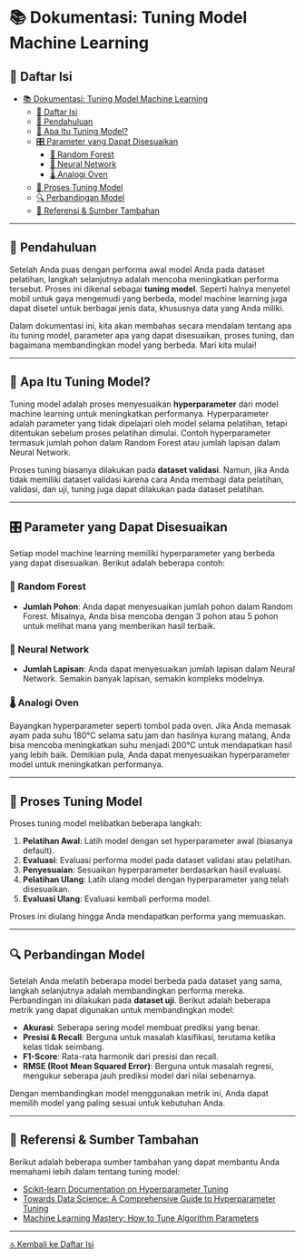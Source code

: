 # 📚 Dokumentasi: Tuning Model Machine Learning

## 📑 Daftar Isi
- [📚 Dokumentasi: Tuning Model Machine Learning](#-dokumentasi-tuning-model-machine-learning)
  - [📑 Daftar Isi](#-daftar-isi)
  - [🎯 Pendahuluan](#-pendahuluan)
  - [🔧 Apa Itu Tuning Model?](#-apa-itu-tuning-model)
  - [🎛️ Parameter yang Dapat Disesuaikan](#️-parameter-yang-dapat-disesuaikan)
    - [🌳 Random Forest](#-random-forest)
    - [🧠 Neural Network](#-neural-network)
    - [🌡️ Analogi Oven](#️-analogi-oven)
  - [🔄 Proses Tuning Model](#-proses-tuning-model)
  - [🔍 Perbandingan Model](#-perbandingan-model)
  - [📖 Referensi \& Sumber Tambahan](#-referensi--sumber-tambahan)

---

## 🎯 Pendahuluan

Setelah Anda puas dengan performa awal model Anda pada dataset pelatihan, langkah selanjutnya adalah mencoba meningkatkan performa tersebut. Proses ini dikenal sebagai **tuning model**. Seperti halnya menyetel mobil untuk gaya mengemudi yang berbeda, model machine learning juga dapat disetel untuk berbagai jenis data, khususnya data yang Anda miliki.

Dalam dokumentasi ini, kita akan membahas secara mendalam tentang apa itu tuning model, parameter apa yang dapat disesuaikan, proses tuning, dan bagaimana membandingkan model yang berbeda. Mari kita mulai!

---

## 🔧 Apa Itu Tuning Model?

Tuning model adalah proses menyesuaikan **hyperparameter** dari model machine learning untuk meningkatkan performanya. Hyperparameter adalah parameter yang tidak dipelajari oleh model selama pelatihan, tetapi ditentukan sebelum proses pelatihan dimulai. Contoh hyperparameter termasuk jumlah pohon dalam Random Forest atau jumlah lapisan dalam Neural Network.

Proses tuning biasanya dilakukan pada **dataset validasi**. Namun, jika Anda tidak memiliki dataset validasi karena cara Anda membagi data pelatihan, validasi, dan uji, tuning juga dapat dilakukan pada dataset pelatihan.

---

## 🎛️ Parameter yang Dapat Disesuaikan

Setiap model machine learning memiliki hyperparameter yang berbeda yang dapat disesuaikan. Berikut adalah beberapa contoh:

### 🌳 Random Forest
- **Jumlah Pohon**: Anda dapat menyesuaikan jumlah pohon dalam Random Forest. Misalnya, Anda bisa mencoba dengan 3 pohon atau 5 pohon untuk melihat mana yang memberikan hasil terbaik.

### 🧠 Neural Network
- **Jumlah Lapisan**: Anda dapat menyesuaikan jumlah lapisan dalam Neural Network. Semakin banyak lapisan, semakin kompleks modelnya.

### 🌡️ Analogi Oven
Bayangkan hyperparameter seperti tombol pada oven. Jika Anda memasak ayam pada suhu 180°C selama satu jam dan hasilnya kurang matang, Anda bisa mencoba meningkatkan suhu menjadi 200°C untuk mendapatkan hasil yang lebih baik. Demikian pula, Anda dapat menyesuaikan hyperparameter model untuk meningkatkan performanya.

---

## 🔄 Proses Tuning Model

Proses tuning model melibatkan beberapa langkah:

1. **Pelatihan Awal**: Latih model dengan set hyperparameter awal (biasanya default).
2. **Evaluasi**: Evaluasi performa model pada dataset validasi atau pelatihan.
3. **Penyesuaian**: Sesuaikan hyperparameter berdasarkan hasil evaluasi.
4. **Pelatihan Ulang**: Latih ulang model dengan hyperparameter yang telah disesuaikan.
5. **Evaluasi Ulang**: Evaluasi kembali performa model.

Proses ini diulang hingga Anda mendapatkan performa yang memuaskan.

---

## 🔍 Perbandingan Model

Setelah Anda melatih beberapa model berbeda pada dataset yang sama, langkah selanjutnya adalah membandingkan performa mereka. Perbandingan ini dilakukan pada **dataset uji**. Berikut adalah beberapa metrik yang dapat digunakan untuk membandingkan model:

- **Akurasi**: Seberapa sering model membuat prediksi yang benar.
- **Presisi & Recall**: Berguna untuk masalah klasifikasi, terutama ketika kelas tidak seimbang.
- **F1-Score**: Rata-rata harmonik dari presisi dan recall.
- **RMSE (Root Mean Squared Error)**: Berguna untuk masalah regresi, mengukur seberapa jauh prediksi model dari nilai sebenarnya.

Dengan membandingkan model menggunakan metrik ini, Anda dapat memilih model yang paling sesuai untuk kebutuhan Anda.

---

## 📖 Referensi & Sumber Tambahan

Berikut adalah beberapa sumber tambahan yang dapat membantu Anda memahami lebih dalam tentang tuning model:

- [Scikit-learn Documentation on Hyperparameter Tuning](https://scikit-learn.org/stable/modules/grid_search.html)
- [Towards Data Science: A Comprehensive Guide to Hyperparameter Tuning](https://towardsdatascience.com/a-comprehensive-guide-to-hyperparameter-tuning-7b4d1c9b7f7a)
- [Machine Learning Mastery: How to Tune Algorithm Parameters](https://machinelearningmastery.com/how-to-tune-algorithm-parameters-with-scikit-learn/)

---

[🔝 Kembali ke Daftar Isi](#-daftar-isi)
